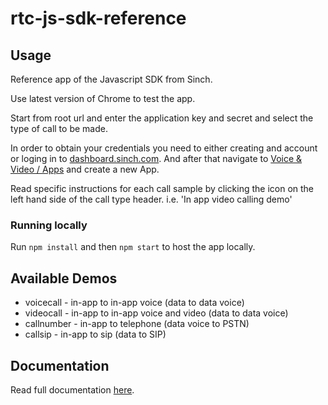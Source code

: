# rtc-js-sdk-reference

## Usage

Reference app of the Javascript SDK from Sinch.

Use latest version of Chrome to test the app.

Start from root url and enter the application key and secret and select the type of call to be made.

In order to obtain your credentials you need to either creating and account or loging in to [dashboard.sinch.com](https://dashboard.sinch.com/).
And after that navigate to [Voice & Video / Apps](https://dashboard.sinch.com/voice/apps) and create a new App.

Read specific instructions for each call sample by clicking the icon on the left hand side of the call type header. i.e. 'In app video calling demo'

### Running locally

Run `npm install` and then `npm start` to host the app locally.

## Available Demos

- voicecall - in-app to in-app voice (data to data voice)
- videocall - in-app to in-app voice and video (data to data voice)
- callnumber - in-app to telephone (data voice to PSTN)
- callsip - in-app to sip (data to SIP)

## Documentation

Read full documentation [here](https://developers.sinch.com/docs/in-app-calling/js-cloud/).
